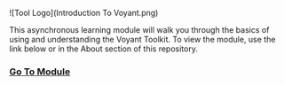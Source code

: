 ![Tool Logo](Introduction To Voyant.png)  
  
This asynchronous learning module will walk you through the basics of using and understanding the Voyant Toolkit.  To view the module, use the link below or in the About section of this repository.

### [Go To Module](https://brockdsl.github.io/Introduction-to-Text-Analysis-with-Voyant-Tools/)

